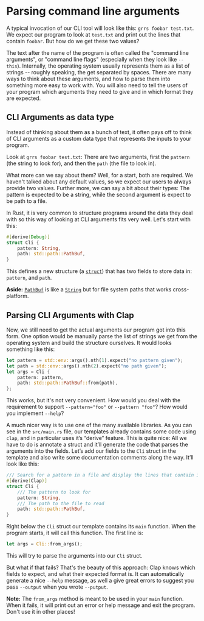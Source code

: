 # Parsing command line arguments

A typical invocation of our CLI tool will look like this:
`grrs foobar test.txt`.
We expect our program to look at `test.txt`
and print out the lines that contain `foobar`.
But how do we get these two values?

The text after the name of the program is often called
the "command line arguments",
or "command line flags"
(especially when they look like `--this`).
Internally, the operating system usually represents them
as a list of strings --
roughly speaking, the get separated by spaces.
There are many ways to think about these arguments,
and how to parse them
into something more easy to work with.
You will also need to tell the users of your program
which arguments they need to give
and in which format they are expected.

## CLI Arguments as data type

Instead of thinking about them as a bunch of text,
it often pays off to think of CLI arguments as a custom data type
that represents the inputs to your program.

Look at `grrs foobar test.txt`:
There are two arguments,
first the `pattern` (the string to look for),
and then the `path` (the file to look in).

What more can we say about them?
Well, for a start, both are required.
We haven't talked about any default values,
so we expect our users to always provide two values.
Further more, we can say a bit about their types:
The pattern is expected to be a string,
while the second argument is expect to be path to a file.

In Rust, it is very common to structure programs around the data they deal with
so this way of looking at CLI arguments fits very well.
Let's start with this:

```rust
#[derive(Debug)]
struct Cli {
    pattern: String,
    path: std::path::PathBuf,
}
```

This defines a new structure (a [`struct`])
that has two fields to store data in: `pattern`, and `path`.

[`struct`]: https://doc.rust-lang.org/1.27.2/book/second-edition/ch05-00-structs.html

<aside>

**Aside:**
[`PathBuf`] is like a [`String`] but for file system paths that works cross-platform.

[`PathBuf`]: https://doc.rust-lang.org/1.27.2/std/path/struct.PathBuf.html
[`String`]: https://doc.rust-lang.org/1.27.2/std/string/struct.String.html

</aside>

## Parsing CLI Arguments with Clap

Now, we still need to get the actual arguments our program got into this form.
One option would be manually parse the list of strings we get from the operating system
and build the structure ourselves.
It would looks something like this:

```rust
let pattern = std::env::args().nth(1).expect("no pattern given");
let path = std::env::args().nth(2).expect("no path given");
let args = Cli {
    pattern: pattern,
    path: std::path::PathBuf::from(path),
};
```

This works, but it's not very convenient.
How would you deal with the requirement to support
`--pattern="foo"` or `--pattern "foo"`?
How would you implement `--help`?

A much nicer way is to use one of the many available libraries.
As you can see in the `src/main.rs` file,
our templates already contains some code using `clap`,
and in particular uses it’s “derive” feature.
This is quite nice:
All we have to do is annotate a struct
and it’ll generate the code that parses the arguments into the fields.
Let’s add our fields to the `Cli` struct in the template 
and also write some documentation comments along the way.
It’ll look like this:

```rust
/// Search for a pattern in a file and display the lines that contain it.
#[derive(Clap)]
struct Cli {
    /// The pattern to look for
    pattern: String,
    /// The path to the file to read
    path: std::path::PathBuf,
}
```

Right below the `Cli` struct our template contains its `main` function.
When the program starts, it will call this function.
The first line is:

```rust
let args = Cli::from_args();
```

This will try to parse the arguments into our `Cli` struct.

But what if that fails?
That's the beauty of this approach:
Clap knows which fields to expect,
and what their expected format is.
It can automatically generate a nice `--help` message,
as well a give great errors
to suggest you pass `--output` when you wrote `--putput`.

<aside class="note">

**Note:**
The `from_args` method is meant to be used in your `main` function.
When it fails,
it will print out an error or help message and exit the program.
Don't use it in other places!

</aside>
